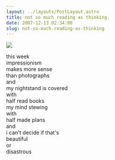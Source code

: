 ```yaml
---
layout: ../layouts/PostLayout.astro
title: not so much reading as thinking.
date: 2007-12-13 02:34:00
slug: not-so-much-reading-as-thinking
---
```


[![](http://www.spanisharts.com/history/del_impres_s.XX/impresionismo/monet_impresion_lt.jpg)](http://www.spanisharts.com/history/del_impres_s.XX/impresionismo/monet_impresion_lt.jpg)  
  
  
  
  
  
  
  
  
  
  
this week  
impressionism  
makes more sense  
than photographs  
and  
my nightstand is covered  
with  
half read books  
my mind stewing  
with  
half made plans  
and  
i can't decide if that's  
beautiful  
or  
disastrous